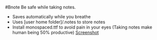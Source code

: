 #Bnote
Be safe while taking notes.
* Saves automatically while you breathe
* Uses [user home folder]/.notes to store notes
* Install monospaced.ttf to avoid pain in your eyes
(Taking notes make human being 50% productive)
[Screenshot](./screen.png)